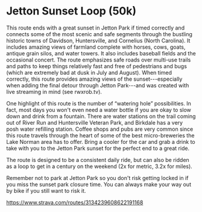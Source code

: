 # Jetton Sunset Loop (50k)

This route ends with a great sunset in Jetton Park if timed correctly and connects some of the most scenic and safe segments through the bustling historic towns of Davidson, Huntersville, and Cornelius (North Carolina). It includes amazing views of farmland complete with horses, cows, goats, antique grain silos, and water towers. It also includes baseball fields and the occasional concert. The route emphasizes  safe roads over multi-use trails and paths to keep things relatively fast and free of pedestrians  and bugs (which are extremely bad at dusk in July and August). When   timed correctly, this route provides amazing views of the sunset---especially when adding the final detour through Jetton Park---and was created with live streaming in mind (see rwxrob.tv).

One highlight of this route is the number of “watering hole” possibilities. In fact, most days you won't even need a water bottle if you are okay to slow down and drink from a fountain. There are water stations on the trail coming out of River Run and Huntersville Veteran Park, and Birkdale has a very posh water refilling station. Coffee shops and pubs are very common since this route travels through the heart of some of the best micro-breweries the Lake Norman area has to offer. Bring a cooler for the car and grab a drink to take with you to the Jetton Park sunset for the perfect end to a great ride.

The route is designed to be a consistent daily ride, but can also be ridden as a loop to get in a   century on the weekend (2x for metric, 3.2x for miles).

Remember not to park at Jetton Park so you don't risk getting locked in if you miss the sunset park closure time. You can always make your way out by bike if you still want to risk it.

https://www.strava.com/routes/3134239608622191168
